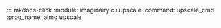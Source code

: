 ::: mkdocs-click
    :module: imaginairy.cli.upscale
    :command: upscale_cmd
    :prog_name: aimg upscale